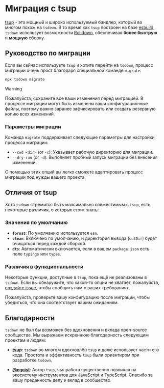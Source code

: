 # Миграция с tsup

[tsup](https://tsup.egoist.dev/) - это мощный и широко используемый бандлер, который во многом похож на `tsdown`. В то время как `tsup` построен на базе [esbuild](https://esbuild.github.io/), `tsdown` использует возможности [Rolldown](https://rolldown.rs/), обеспечивая **более быструю** и **мощную** сборку.

## Руководство по миграции

Если вы сейчас используете `tsup` и хотите перейти на `tsdown`, процесс миграции очень прост благодаря специальной команде `migrate`:

```bash
npx tsdown migrate
```

> [!WARNING]
> Пожалуйста, сохраните все ваши изменения перед миграцией. В процессе миграции могут быть изменены ваши конфигурационные файлы, поэтому важно заранее зафиксировать или создать резервную копию всех изменений.

### Параметры миграции

Команда `migrate` поддерживает следующие параметры для настройки процесса миграции:

- `--cwd <dir>` (or `-c`): Указывает рабочую директорию для миграции.
- `--dry-run` (or `-d`): Выполняет пробный запуск миграции без внесения изменений.

С помощью этих опций вы легко сможете адаптировать процесс миграции под нужды вашего проекта.

## Отличия от tsup

Хотя `tsdown` стремится быть максимально совместимым с `tsup`, есть некоторые различия, о которых стоит знать:

### Значения по умолчанию

- **`format`**: По умолчанию используется `esm`.
- **`clean`**: Включено по умолчанию, и директория вывода (`outDir`) будет очищаться перед каждой сборкой.
- **`dts`**: Автоматически включается, если в вашем `package.json` есть поле `typings` или `types`.

### Различия в функциональности

Некоторые функции, доступные в `tsup`, пока ещё не реализованы в `tsdown`. Если вы обнаружите, что какой-то опции не хватает, пожалуйста, [создайте issue](https://github.com/rolldown/tsdown/issues), чтобы сообщить нам о ваших требованиях.

Пожалуйста, проверьте вашу конфигурацию после миграции, чтобы убедиться, что она соответствует вашим ожиданиям.

## Благодарности

`tsdown` не был бы возможен без вдохновения и вклада open-source сообщества. Мы выражаем искреннюю благодарность следующим проектам и людям:

- **[tsup](https://tsup.egoist.dev/)**: `tsdown` во многом вдохновлён `tsup` и даже использует части его кода. Простота и эффективность `tsup` были ориентиром при разработке `tsdown`.
  
- **[@egoist](https://github.com/egoist)**: Автор `tsup`, чья работа существенно повлияла на экосистему инструментов для JavaScript и TypeScript. Спасибо за вашу преданность делу и вклад в сообщество.
